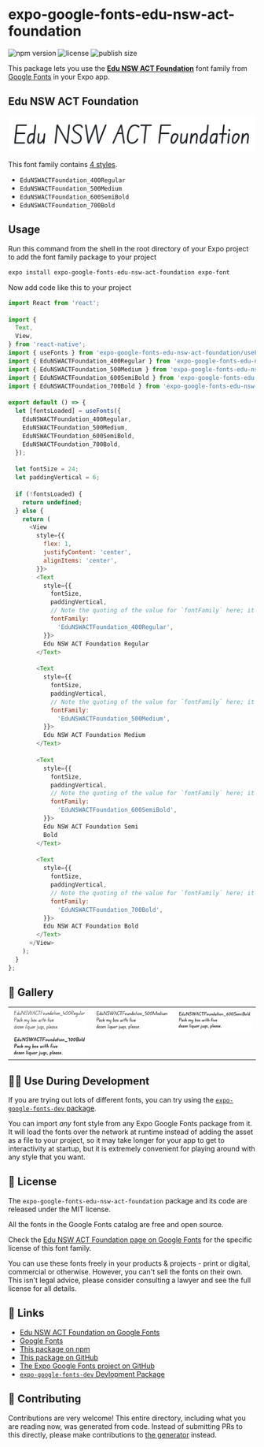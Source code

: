 # expo-google-fonts-edu-nsw-act-foundation

![npm version](https://flat.badgen.net/npm/v/expo-google-fonts-edu-nsw-act-foundation)
![license](https://flat.badgen.net/github/license/expo/google-fonts)
![publish size](https://flat.badgen.net/packagephobia/install/expo-google-fonts-edu-nsw-act-foundation)

This package lets you use the [**Edu NSW ACT Foundation**](https://fonts.google.com/specimen/Edu+NSW+ACT+Foundation) font family from [Google Fonts](https://fonts.google.com/) in your Expo app.

## Edu NSW ACT Foundation

![Edu NSW ACT Foundation](./font-family.png)

This font family contains [4 styles](#-gallery).

- `EduNSWACTFoundation_400Regular`
- `EduNSWACTFoundation_500Medium`
- `EduNSWACTFoundation_600SemiBold`
- `EduNSWACTFoundation_700Bold`

## Usage

Run this command from the shell in the root directory of your Expo project to add the font family package to your project
```sh
expo install expo-google-fonts-edu-nsw-act-foundation expo-font
```

Now add code like this to your project
```js
import React from 'react';

import {
  Text,
  View,
} from 'react-native';
import { useFonts } from 'expo-google-fonts-edu-nsw-act-foundation/useFonts';
import { EduNSWACTFoundation_400Regular } from 'expo-google-fonts-edu-nsw-act-foundation/400Regular';
import { EduNSWACTFoundation_500Medium } from 'expo-google-fonts-edu-nsw-act-foundation/500Medium';
import { EduNSWACTFoundation_600SemiBold } from 'expo-google-fonts-edu-nsw-act-foundation/600SemiBold';
import { EduNSWACTFoundation_700Bold } from 'expo-google-fonts-edu-nsw-act-foundation/700Bold';

export default () => {
  let [fontsLoaded] = useFonts({
    EduNSWACTFoundation_400Regular,
    EduNSWACTFoundation_500Medium,
    EduNSWACTFoundation_600SemiBold,
    EduNSWACTFoundation_700Bold,
  });

  let fontSize = 24;
  let paddingVertical = 6;

  if (!fontsLoaded) {
    return undefined;
  } else {
    return (
      <View
        style={{
          flex: 1,
          justifyContent: 'center',
          alignItems: 'center',
        }}>
        <Text
          style={{
            fontSize,
            paddingVertical,
            // Note the quoting of the value for `fontFamily` here; it expects a string!
            fontFamily:
              'EduNSWACTFoundation_400Regular',
          }}>
          Edu NSW ACT Foundation Regular
        </Text>

        <Text
          style={{
            fontSize,
            paddingVertical,
            // Note the quoting of the value for `fontFamily` here; it expects a string!
            fontFamily:
              'EduNSWACTFoundation_500Medium',
          }}>
          Edu NSW ACT Foundation Medium
        </Text>

        <Text
          style={{
            fontSize,
            paddingVertical,
            // Note the quoting of the value for `fontFamily` here; it expects a string!
            fontFamily:
              'EduNSWACTFoundation_600SemiBold',
          }}>
          Edu NSW ACT Foundation Semi
          Bold
        </Text>

        <Text
          style={{
            fontSize,
            paddingVertical,
            // Note the quoting of the value for `fontFamily` here; it expects a string!
            fontFamily:
              'EduNSWACTFoundation_700Bold',
          }}>
          Edu NSW ACT Foundation Bold
        </Text>
      </View>
    );
  }
};

```

## 🔡 Gallery


||||
|-|-|-|
|![EduNSWACTFoundation_400Regular](.//400Regular/EduNSWACTFoundation_400Regular.ttf.png)|![EduNSWACTFoundation_500Medium](.//500Medium/EduNSWACTFoundation_500Medium.ttf.png)|![EduNSWACTFoundation_600SemiBold](.//600SemiBold/EduNSWACTFoundation_600SemiBold.ttf.png)||
|![EduNSWACTFoundation_700Bold](.//700Bold/EduNSWACTFoundation_700Bold.ttf.png)||||


## 👩‍💻 Use During Development

If you are trying out lots of different fonts, you can try using the [`expo-google-fonts-dev` package](https://github.com/freeboub/google-fonts/tree/master/font-packages/dev#readme).

You can import *any* font style from any Expo Google Fonts package from it. It will load the fonts
over the network at runtime instead of adding the asset as a file to your project, so it may take longer
for your app to get to interactivity at startup, but it is extremely convenient
for playing around with any style that you want.

## 📖 License

The `expo-google-fonts-edu-nsw-act-foundation` package and its code are released under the MIT license.

All the fonts in the Google Fonts catalog are free and open source.

Check the [Edu NSW ACT Foundation page on Google Fonts](https://fonts.google.com/specimen/Edu+NSW+ACT+Foundation) for the specific license of this font family.

You can use these fonts freely in your products & projects - print or digital, commercial or otherwise. However, you can't sell the fonts on their own. This isn't legal advice, please consider consulting a lawyer and see the full license for all details.

## 🔗 Links

- [Edu NSW ACT Foundation on Google Fonts](https://fonts.google.com/specimen/Edu+NSW+ACT+Foundation)
- [Google Fonts](https://fonts.google.com/)
- [This package on npm](https://www.npmjs.com/package/expo-google-fonts-edu-nsw-act-foundation)
- [This package on GitHub](https://github.com/freeboub/google-fonts/tree/master/font-packages/edu-nsw-act-foundation)
- [The Expo Google Fonts project on GitHub](https://github.com/freeboub/google-fonts)
- [`expo-google-fonts-dev` Devlopment Package](https://github.com/freeboub/google-fonts/tree/master/font-packages/dev)

## 🤝 Contributing

Contributions are very welcome! This entire directory, including what you are reading now, was generated from code. Instead of submitting PRs to this directly, please make contributions to [the generator](https://github.com/freeboub/google-fonts/tree/master/packages/generator) instead.
